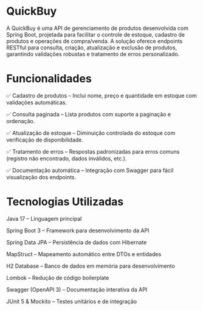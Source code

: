 # QuickBuy
A QuickBuy é uma API de gerenciamento de produtos desenvolvida com Spring Boot, projetada para facilitar o controle de estoque, cadastro de produtos e operações de compra/venda. A solução oferece endpoints RESTful para consulta, criação, atualização e exclusão de produtos, garantindo validações robustas e tratamento de erros personalizado.

# Funcionalidades
✅ Cadastro de produtos – Inclui nome, preço e quantidade em estoque com validações automáticas.

✅ Consulta paginada – Lista produtos com suporte a paginação e ordenação.

✅ Atualização de estoque – Diminuição controlada do estoque com verificação de disponibilidade.

✅ Tratamento de erros – Respostas padronizadas para erros comuns (registro não encontrado, dados inválidos, etc.).

✅ Documentação automática – Integração com Swagger para fácil visualização dos endpoints.

# Tecnologias Utilizadas
Java 17 – Linguagem principal

Spring Boot 3 – Framework para desenvolvimento da API

Spring Data JPA – Persistência de dados com Hibernate

MapStruct – Mapeamento automático entre DTOs e entidades

H2 Database – Banco de dados em memória para desenvolvimento

Lombok – Redução de código boilerplate

Swagger (OpenAPI 3) – Documentação interativa da API

JUnit 5 & Mockito – Testes unitários e de integração
